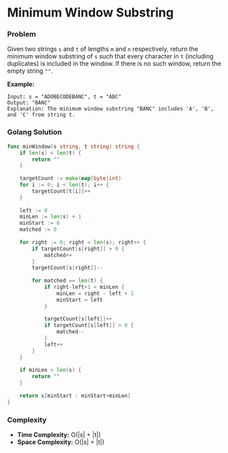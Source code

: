 # Minimum Window Substring

### Problem
Given two strings `s` and `t` of lengths `m` and `n` respectively, return the minimum window substring of `s` such that every character in `t` (including duplicates) is included in the window. If there is no such window, return the empty string `""`.

**Example:**
```
Input: s = "ADOBECODEBANC", t = "ABC"
Output: "BANC"
Explanation: The minimum window substring "BANC" includes 'A', 'B', and 'C' from string t.
```

### Golang Solution

```go
func minWindow(s string, t string) string {
    if len(s) < len(t) {
        return ""
    }
    
    targetCount := make(map[byte]int)
    for i := 0; i < len(t); i++ {
        targetCount[t[i]]++
    }
    
    left := 0
    minLen := len(s) + 1
    minStart := 0
    matched := 0
    
    for right := 0; right < len(s); right++ {
        if targetCount[s[right]] > 0 {
            matched++
        }
        targetCount[s[right]]--
        
        for matched == len(t) {
            if right-left+1 < minLen {
                minLen = right - left + 1
                minStart = left
            }
            
            targetCount[s[left]]++
            if targetCount[s[left]] > 0 {
                matched--
            }
            left++
        }
    }
    
    if minLen > len(s) {
        return ""
    }
    
    return s[minStart : minStart+minLen]
}
```

### Complexity
- **Time Complexity:** O(|s| + |t|)
- **Space Complexity:** O(|s| + |t|)
